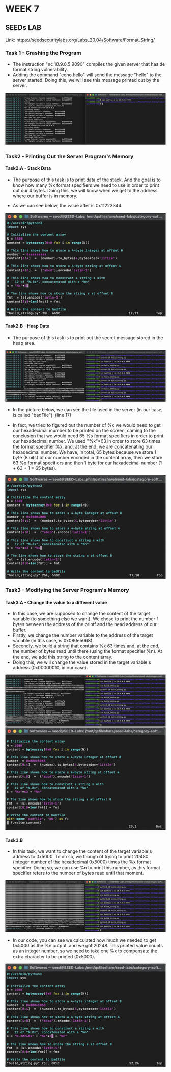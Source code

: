 # WEEK 7

## SEEDs LAB

Link: https://seedsecuritylabs.org/Labs_20.04/Software/Format_String/

### Task 1 - Crashing the Program
- The instruction "nc 10.9.0.5 9090" compiles the given server that has de format string vulnerability.
- Adding the command "echo hello" will send the message "hello" to the server started. Doing this, we will see this message printed out by the server.

![Task1 - result](img/category-software/Format_String/Task1.png)

### Task2 - Printing Out the Server Program's Memory
#### Task2.A - Stack Data
- The purpose of this task is to print data of the stack. And the goal is to know how many %x format specifiers we need to use in order to print out our 4 bytes. Doing this, we will know when we get to the address where our buffer is in memory.

- As we can see below, the value after is 0x11223344.

![Task2.A - result](img/category-software/Format_String/Task2(code-build_string_py_file).png)

#### Task2.B - Heap Data
- The purpose of this task is to print out the secret message stored in the heap area.

![Task2.B - result](img/category-software/Format_String/Task2B(result).png)

- In the picture below, we can see the file used in the server (in our case, is called "badFile"). (line 17) 

- In fact, we tried to figured out the number of %x we would need to get our hexadecimal mumber to be printed on the screen, caming to the conclusion that we would need 65 %s format specifiers in order to print our hexadecimal number. We used "%x"*63 in order to store 63 times the format specifier %x, and, at the end, we are concatenating our hexadecimal number. We have, in total, 65 bytes because we store 1 byte (8 bits) of our number encoded in the content array, then we store 63 %x format specifiers and then 1 byte for our hexadecimal number (1 + 63 + 1 = 65 bytes).

![Task2.B - code](img/category-software/Format_String/Task2B(code).png)

### Task3 - Modifying the Server Program's Memory
#### Task3.A - Change the value to a different value
- In this case, we are supposed to change the content of the target variable (to something else we want). We chose to print the number f bytes between the address of the printf and the head address of our buffer. 
- Firstly, we change the number variable to the address of the target variable (in this case, is 0x080e5068).
- Secondly, we build a string that contains %x 63 times and, at the end, the number of bytes read until there (using the format specifier %n). At the end, we add this string to the content array. 
- Doing this, we will change the value stored in the target variable's address (0x000000f0, in our case).

![Task3.A - result](img/category-software/Format_String/task3A(result).png)
![Task3.A - code](img/category-software/Format_String/task3A(code).png)

#### Task3.B
- In this task, we want to change the content of the target variable's address to 0x5000. To do so, we though of trying to print 20480 (integer number of the hexadecimal 0x5000) times the %x format specifier. Doing so, we can use %n to print this number, as this format specifier refers to the number of bytes read until that moment.

![Task3.A - result](img/category-software/Format_String/task3B(result).png)

- In our code, you can see we calculated how much we needed to get 0x5000 as the %n output, and we got 20248. This printed value counts as an integer number, so we need to take one %x to compensate the extra character to be printed (0x5000).

![Task3.B - code](img/category-software/Format_String/task3B(code).png)


